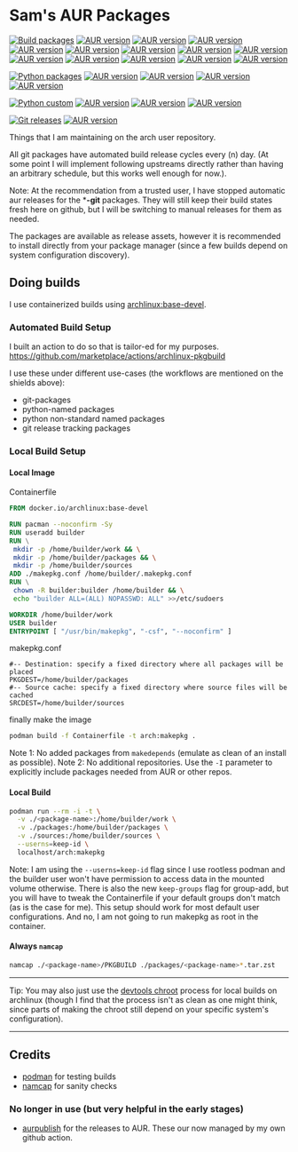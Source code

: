 # Sam's AUR Packages

[![Build packages](https://github.com/samarthj/AUR/actions/workflows/build-pkg.yml/badge.svg)](https://github.com/samarthj/AUR/actions/workflows/build-pkg.yml)
[![AUR version](https://img.shields.io/aur/version/buildah-git?label=buildah-git)](https://aur.archlinux.org/packages/buildah-git/)
[![AUR version](https://img.shields.io/aur/version/conmon-git?label=conmon-git)](https://aur.archlinux.org/packages/conmon-git/)
[![AUR version](https://img.shields.io/aur/version/containers-common-git?label=containers-common-git)](https://aur.archlinux.org/packages/containers-common-git/)
[![AUR version](https://img.shields.io/aur/version/crun-git?label=crun-git)](https://aur.archlinux.org/packages/crun-git/)
[![AUR version](https://img.shields.io/aur/version/gallery-dl-bin?label=gallery-dl-bin)](https://aur.archlinux.org/packages/gallery-dl-bin/)
[![AUR version](https://img.shields.io/aur/version/podman-dnsname-git?label=podman-dnsname-git)](https://aur.archlinux.org/packages/podman-dnsname-git/)
[![AUR version](https://img.shields.io/aur/version/podman-git?label=podman-git)](https://aur.archlinux.org/packages/podman-git/)
[![AUR version](https://img.shields.io/aur/version/podman-git?label=podman-docker-git)](https://aur.archlinux.org/packages/podman-docker-git/)
[![AUR version](https://img.shields.io/aur/version/pyinstaller-git?label=pyinstaller-git)](https://aur.archlinux.org/packages/pyinstaller-git/)
[![AUR version](https://img.shields.io/aur/version/pyinstaller-hooks-contrib-git?label=pyinstaller-hooks-contrib-git)](https://aur.archlinux.org/packages/pyinstaller-hooks-contrib-git/)
[![AUR version](https://img.shields.io/aur/version/python-resolvelib-git?label=python-resolvelib-git)](https://aur.archlinux.org/packages/python-resolvelib-git/)
[![AUR version](https://img.shields.io/aur/version/skopeo-git?label=skopeo-git)](https://aur.archlinux.org/packages/skopeo-git/)
[![AUR version](https://img.shields.io/aur/version/slirp4netns-git?label=slirp4netns-git)](https://aur.archlinux.org/packages/slirp4netns-git/)

[![Python packages](https://github.com/samarthj/AUR/actions/workflows/python-pkg.yml/badge.svg)](https://github.com/samarthj/AUR/actions/workflows/python-pkg.yml)
[![AUR version](https://img.shields.io/aur/version/python-atoml?label=python-atoml)](https://aur.archlinux.org/packages/python-atoml/)
[![AUR version](https://img.shields.io/aur/version/python-pdm?label=python-pdm)](https://aur.archlinux.org/packages/python-pdm/)
[![AUR version](https://img.shields.io/aur/version/python-pdm-pep517?label=python-pdm-pep517)](https://aur.archlinux.org/packages/python-pdm-pep517/)
[![AUR version](https://img.shields.io/aur/version/python-pythonfinder?label=python-pythonfinder)](https://aur.archlinux.org/packages/python-pythonfinder/)

[![Python custom](https://github.com/samarthj/AUR/actions/workflows/python-custom-pkgs.yml/badge.svg)](https://github.com/samarthj/AUR/actions/workflows/python-custom-pkgs.yml)
[![AUR version](https://img.shields.io/aur/version/pyinstaller?label=pyinstaller)](https://aur.archlinux.org/packages/pyinstaller/)
[![AUR version](https://img.shields.io/aur/version/pyinstaller-hooks-contrib?label=pyinstaller-hooks-contrib)](https://aur.archlinux.org/packages/pyinstaller-hooks-contrib/)
[![AUR version](https://img.shields.io/aur/version/python-pyexiftool?label=python-pyexiftool)](https://aur.archlinux.org/packages/python-pyexiftool/)

[![Git releases](https://github.com/samarthj/AUR/actions/workflows/git-release.yml/badge.svg)](https://github.com/samarthj/AUR/actions/workflows/git-release.yml)
[![AUR version](https://img.shields.io/aur/version/gallery-dl-bin?label=gallery-dl-bin)](https://aur.archlinux.org/packages/gallery-dl-bin/)

Things that I am maintaining on the arch user repository.

All git packages have automated build release cycles every (n) day. (At some point I will implement following upstreams directly rather than having an arbitrary schedule, but this works well enough for now.).

Note: At the recommendation from a trusted user, I have stopped automatic aur releases for the ***-git** packages. They will still keep their build states fresh here on github, but I will be switching to manual releases for them as needed.

The packages are available as release assets, however it is recommended to install directly from your package manager (since a few builds depend on system configuration discovery).

## Doing builds

I use containerized builds using [archlinux:base-devel](https://hub.docker.com/_/archlinux).

### Automated Build Setup

I built an action to do so that is tailor-ed for my purposes. https://github.com/marketplace/actions/archlinux-pkgbuild

I use these under different use-cases (the workflows are mentioned on the shields above):
- git-packages
- python-named packages
- python non-standard named packages
- git release tracking packages

### Local Build Setup

#### Local Image

Containerfile

```dockerfile
FROM docker.io/archlinux:base-devel

RUN pacman --noconfirm -Sy
RUN useradd builder
RUN \
 mkdir -p /home/builder/work && \
 mkdir -p /home/builder/packages && \
 mkdir -p /home/builder/sources
ADD ./makepkg.conf /home/builder/.makepkg.conf
RUN \
 chown -R builder:builder /home/builder && \
 echo "builder ALL=(ALL) NOPASSWD: ALL" >>/etc/sudoers

WORKDIR /home/builder/work
USER builder
ENTRYPOINT [ "/usr/bin/makepkg", "-csf", "--noconfirm" ]
```

makepkg.conf

```
#-- Destination: specify a fixed directory where all packages will be placed
PKGDEST=/home/builder/packages
#-- Source cache: specify a fixed directory where source files will be cached
SRCDEST=/home/builder/sources
```

finally make the image

```bash
podman build -f Containerfile -t arch:makepkg .
```

Note 1: No added packages from `makedepends` (emulate as clean of an install as possible).
Note 2: No additional repositories. Use the `-I` parameter to explicitly include packages needed from AUR or other repos.

#### Local Build

```bash
podman run --rm -i -t \
  -v ./<package-name>:/home/builder/work \
  -v ./packages:/home/builder/packages \
  -v ./sources:/home/builder/sources \
  --userns=keep-id \
  localhost/arch:makepkg
```

Note: I am using the `--userns=keep-id` flag since I use rootless podman and the builder user won't have permission to access data in the mounted volume otherwise. There is also the new `keep-groups` flag for group-add, but you will have to tweak the Containerfile if your default groups don't match (as is the case for me). This setup should work for most default user configurations. And no, I am not going to run makepkg as root in the container.

#### Always `namcap`

```bash
namcap ./<package-name>/PKGBUILD ./packages/<package-name>*.tar.zst
```

---

Tip: You may also just use the [devtools chroot](https://wiki.archlinux.org/title/DeveloperWiki:Building_in_a_clean_chroot) process for local builds on archlinux (though I find that the process isn't as clean as one might think, since parts of making the chroot still depend on your specific system's configuration).

---

## Credits

- [podman](https://podman.io) for testing builds
- [namcap](https://wiki.archlinux.org/title/namcap) for sanity checks

### No longer in use (but very helpful in the early stages)
- [aurpublish](https://github.com/eli-schwartz/aurpublish) for the releases to AUR. These our now managed by my own github action.
